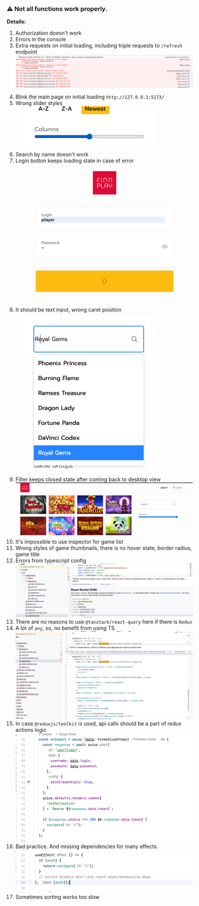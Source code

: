 ### ⚠️ Not all functions work properly.

**Details:**
   1. Authorization doesn't work
   2. Errors in the console
   3. Extra requests on initial loading, including triple requests to `/refresh` endpoint
      ![](img/01-02.png)
   4. Blink the main page on initial loading `http://127.0.0.1:5173/`
5. Wrong slider styles
   ![](img/05.png)
6. Search by name doesn't work
7. Login button keeps loading state in case of error
   ![](img/07.png)
8. It should be text input, wrong caret position
   ![](img/08.png)
9. Filter keeps closed state after coming back to desktop view
   ![](img/09.png)
10. It's impossible to use inspector for game list
11. Wrong styles of game thumbnails, there is no hover state, border radius, game title
12. Errors from typescript config
   ![](img/12.png)
13. There are no reasons to use `@tanstack/react-query` here if there is `Redux`
14. A lot of `any`, so, no benefit from using TS
   ![](img/14.png)
15. In case `@reduxjs/toolkit` is used, api calls should be a part of redux actions logic
    ![](img/15.png)
16. Bad practice. And missing dependencies for many effects.
    ![](img/16.png)
17. Sometimes sorting works too slow